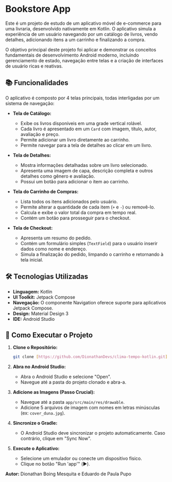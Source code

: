# Bookstore App

Este é um projeto de estudo de um aplicativo móvel de e-commerce para uma livraria, desenvolvido nativamente em Kotlin. O aplicativo simula a experiência de um usuário navegando por um catálogo de livros, vendo detalhes, adicionando itens a um carrinho e finalizando a compra.

O objetivo principal deste projeto foi aplicar e demonstrar os conceitos fundamentais de desenvolvimento Android moderno, incluindo gerenciamento de estado, navegação entre telas e a criação de interfaces de usuário ricas e reativas.

## 📚 Funcionalidades

O aplicativo é composto por 4 telas principais, todas interligadas por um sistema de navegação:

* **Tela de Catálogo:**
    * Exibe os livros disponíveis em uma grade vertical rolável.
    * Cada livro é apresentado em um `Card` com imagem, título, autor, avaliação e preço.
    * Permite adicionar um livro diretamente ao carrinho.
    * Permite navegar para a tela de detalhes ao clicar em um livro.

* **Tela de Detalhes:**
    * Mostra informações detalhadas sobre um livro selecionado.
    * Apresenta uma imagem de capa, descrição completa e outros detalhes como gênero e avaliação.
    * Possui um botão para adicionar o item ao carrinho.

* **Tela do Carrinho de Compras:**
    * Lista todos os itens adicionados pelo usuário.
    * Permite alterar a quantidade de cada item (`+` e `-`) ou removê-lo.
    * Calcula e exibe o valor total da compra em tempo real.
    * Contém um botão para prosseguir para o checkout.

* **Tela de Checkout:**
    * Apresenta um resumo do pedido.
    * Contém um formulário simples (`TextField`) para o usuário inserir dados como nome e endereço.
    * Simula a finalização do pedido, limpando o carrinho e retornando à tela inicial.

## 🛠️ Tecnologias Utilizadas

* **Linguagem:** Kotlin
* **UI Toolkit:** Jetpack Compose
* **Navegação:** O componente Navigation oferece suporte para aplicativos Jetpack Compose.
* **Design:** Material Design 3
* **IDE:** Android Studio

## 🚀 Como Executar o Projeto

1.  **Clone o Repositório:**
    ```bash
    git clone [https://github.com/DionathanDevs/clima-tempo-kotlin.git](https://github.com/DionathanDevs/clima-tempo-kotlin.git)
    ```
2.  **Abra no Android Studio:**
    * Abra o Android Studio e selecione "Open".
    * Navegue até a pasta do projeto clonado e abra-a.

3.  **Adicione as Imagens (Passo Crucial):**
    * Navegue até a pasta `app/src/main/res/drawable`.
    * Adicione 5 arquivos de imagem com nomes em letras minúsculas (ex: `cover_duna.jpg`).

4.  **Sincronize o Gradle:**
    * O Android Studio deve sincronizar o projeto automaticamente. Caso contrário, clique em "Sync Now".

5.  **Execute o Aplicativo:**
    * Selecione um emulador ou conecte um dispositivo físico.
    * Clique no botão "Run 'app'" (▶️).


**Autor:** Dionathan Boing Mesquita e Eduardo de Paula Pupo
